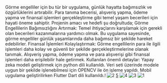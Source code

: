 Görme engelliler için bu tür bir uygulama, günlük hayatta bağımsızlık ve özgürlüklerini artırabilir. 
Para tanıma becerisi, alışveriş yapma, ödeme yapma ve finansal işlemleri gerçekleştirme gibi temel yaşam becerileri için hayati öneme sahiptir.
Projenin amacı ve hedefi şu doğrultuda;
Görme Engellilerin Bağımsızlığını Artırmak: Temel ihtiyaçlarını karşılamak için gerekli olan becerileri kazanmalarına yardımcı olmak. Bu uygulama sayesinde, görme engelliler günlük yaşamlarında daha bağımsız bir şekilde hareket edebilirler.
Finansal İşlemleri Kolaylaştırmak: Görme engellilerin para ile ilgili işlemleri daha kolay ve güvenli bir şekilde gerçekleştirmelerine olanak tanımak. Alışveriş yapma, ödeme yapma ve para alışverişi gibi finansal işlemleri daha erişilebilir hale getirmek.
Kullanılan önemli detaylar:
Yapay zeka modeli geliştirmek için python dili kullanıldı.
Veri seti üzerinde modele uygun bir şekilde işlenebilmesi için OPENCV ile ön işleme yapıldı.
Mobil uygulama geliştirilirken Flutter Dart dili kullanıldı.!
![2](https://github.com/user-attachments/assets/86e216a4-c376-4f63-8951-07c172f288c5)
[5](https://github.com/user-attachments/assets/6a278304-1808-4944-89e4-3b3a5aa6b97d)
![4](https://github.com/user-attachments/assets/394d453e-04c9-418f-809d-9a8bae4f9146)
![3](https://github.com/user-attachments/assets/e6c75bc8-e448-4a56-b941-e5b00b25019f)
![1](https://github.com/user-attachments/assets/d55683fa-d22d-4139-85eb-30dcfa2599de)
